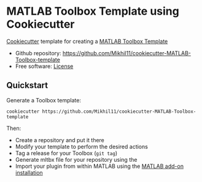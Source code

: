 # MATLAB Toolbox Template using Cookiecutter

[Cookiecutter][1] template for creating a [MATLAB Toolbox Template][2]

* Github repository: https://github.com/Mikhil11/cookiecutter-MATLAB-Toolbox-template
* Free software: [License][3]

## Quickstart

Generate a Toolbox template:

    cookiecutter https://github.com/Mikhil11/cookiecutter-MATLAB-Toolbox-template

Then:
* Create a repository and put it there
* Modify your template to perform the desired actions
* Tag a release for your Toolbox (`git tag`)
* Generate mltbx file for your repository using the 
* Import your plugin from within MATLAB using the [MATLAB add-on installation][4]

[1]: https://github.com/cookiecutter/cookiecutter
[2]: https://github.com/Mikhil11/cookiecutter-MATLAB-Toolbox-template
[3]: https://github.com/Mikhil11/cookiecutter-MATLAB-Toolbox-template/blob/main/License.txt
[4]: https://in.mathworks.com/help/matlab/ref/matlab.addons.install.html
